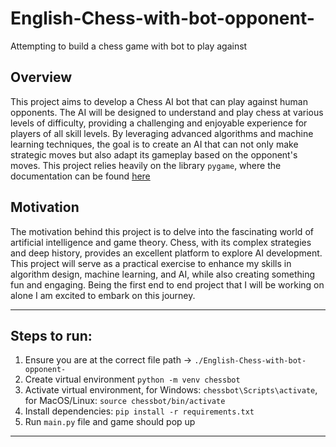 # English-Chess-with-bot-opponent-
Attempting to build a chess game with bot to play against

## Overview
This project aims to develop a Chess AI bot that can play against human opponents. The AI will be designed to understand and play chess at various levels of difficulty, providing a challenging and enjoyable experience for players of all skill levels. By leveraging advanced algorithms and machine learning techniques, the goal is to create an AI that can not only make strategic moves but also adapt its gameplay based on the opponent's moves. This project relies heavily on the library `pygame`, where the documentation can be found [here](https://pygame.readthedocs.io/en/latest/1_intro/intro.html)

## Motivation
The motivation behind this project is to delve into the fascinating world of artificial intelligence and game theory. Chess, with its complex strategies and deep history, provides an excellent platform to explore AI development. This project will serve as a practical exercise to enhance my skills in algorithm design, machine learning, and AI, while also creating something fun and engaging. Being the first end to end project that I will be working on alone I am excited to embark on this journey.

---

## Steps to run:
1. Ensure you are at the correct file path -> `./English-Chess-with-bot-opponent-`
2. Create virtual environment ```python -m venv chessbot```
3. Activate virtual environment, for Windows: `chessbot\Scripts\activate`, for MacOS/Linux: `source chessbot/bin/activate`
4. Install dependencies: `pip install -r requirements.txt`
5. Run `main.py` file and game should pop up

---
